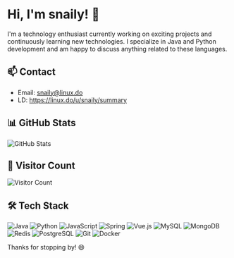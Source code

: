 # Hi, I'm snaily! 👋

I'm a technology enthusiast currently working on exciting projects and continuously learning new technologies. I specialize in Java and Python development and am happy to discuss anything related to these languages.

## 📫 Contact
- Email: snaily@linux.do
- LD: https://linux.do/u/snaily/summary

## 📊 GitHub Stats
![GitHub Stats](https://github-readme-stats.vercel.app/api?username=snailyp&show_icons=true&theme=transparent)

## 👀 Visitor Count
![Visitor Count](https://profile-counter.glitch.me/snailyp/count.svg)

## 🛠 Tech Stack
![Java](https://img.shields.io/badge/Java-ED8B00?logo=openjdk&logoColor=white)
![Python](https://img.shields.io/badge/Python-3776AB?logo=python&logoColor=white)
![JavaScript](https://img.shields.io/badge/JavaScript-F7DF1E?logo=javascript&logoColor=black)
![Spring](https://img.shields.io/badge/Spring-6DB33F?logo=spring&logoColor=white)
![Vue.js](https://img.shields.io/badge/Vue.js-4FC08D?logo=vuedotjs&logoColor=white)
![MySQL](https://img.shields.io/badge/MySQL-4479A1?logo=mysql&logoColor=white)
![MongoDB](https://img.shields.io/badge/MongoDB-47A248?logo=mongodb&logoColor=white)
![Redis](https://img.shields.io/badge/Redis-DC382D?logo=redis&logoColor=white)
![PostgreSQL](https://img.shields.io/badge/PostgreSQL-4169E1?logo=postgresql&logoColor=white)
![Git](https://img.shields.io/badge/Git-F05032?logo=git&logoColor=white)
![Docker](https://img.shields.io/badge/Docker-2496ED?logo=docker&logoColor=white)

Thanks for stopping by! 😄
